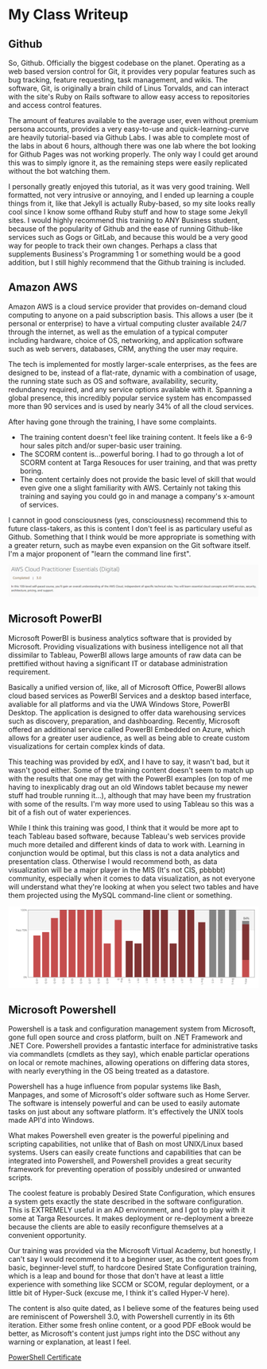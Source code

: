 # My Class Writeup

## Github

So, Github. Officially the biggest codebase on the planet. Operating as a web based version control for Git, it provides very popular features such as bug tracking, feature requesting, task management, and wikis. The software, Git, is originally a brain child of Linus Torvalds, and can interact with the site's Ruby on Rails software to allow easy access to repositories and access control features.

The amount of features available to the average user, even without premium persona accounts, provides a very easy-to-use and quick-learning-curve are heavily tutorial-based via Github Labs. I was able to complete most of the labs in about 6 hours, although there was one lab where the bot looking for Github Pages was not working properly. The only way I could get around this was to simply ignore it, as the remaining steps were easily replicated without the bot watching them.

I personally greatly enjoyed this tutorial, as it was very good training. Well formatted, not very intrusive or annoying, and I ended up learning a couple things from it, like that Jekyll is actually Ruby-based, so my site looks really cool since I know some offhand Ruby stuff and how to stage some Jekyll sites. I would highly recommend this training to ANY Business student, because of the popularity of Github and the ease of running Github-like services such as Gogs or GitLab, and because this would be a very good way for people to track their own changes. Perhaps a class that supplements Business's Programming 1 or something would be a good addition, but I still highly recommend that the Github training is included.

## Amazon AWS

Amazon AWS is a cloud service provider that provides on-demand cloud computing to anyone on a paid subscription basis. This allows a user (be it personal or enterprise) to have a virtual computing cluster available 24/7 through the internet, as well as the emulation of a typical computer including hardware, choice of OS, networking, and application software such as web servers, databases, CRM, anything the user may require.

The tech is implemented for mostly larger-scale enterprises, as the fees are designed to be, instead of a flat-rate, dynamic with a combination of usage, the running state such as OS and software, availability, security, redundancy required, and any service options available with it. Spanning a global presence, this incredibly popular service system has encompassed more than 90 services and is used by nearly 34% of all the cloud services.

After having gone through the training, I have some complaints.

* The training content doesn't feel like training content. It feels like a 6-9 hour sales pitch and/or super-basic user training.
* The SCORM content is...powerful boring. I had to go through a lot of SCORM content at Targa Resouces for user training, and that was pretty boring.
* The content certainly does not provide the basic level of skill that would even give one a slight familiarity with AWS. Certainly not taking this training and saying you could go in and manage a company's x-amount of services.

I cannot in good consciousness (yes, consciousness) recommend this to future class-takers, as this is content I don't feel is as particulary useful as Github. Something that I think would be more appropriate is something with a greater return, such as maybe even expansion on the Git software itself. I'm a major proponent of "learn the command line first".

![AWS Proof](/img/class/AWS.png)

## Microsoft PowerBI

Microsoft PowerBI is business analytics software that is provided by Microsoft. Providing visualizations with business intelligence not all that dissimilar to Tableau, PowerBI allows large amounts of raw data can be prettified without having a significant IT or database administration requirement.

Basically a unified version of, like, all of Microsoft Office, PowerBI allows cloud based services as PowerBI Services and a desktop based interface, avaliable for all platforms and via the UWA Windows Store, PowerBI Desktop. The application is designed to offer data warehousing services such as discovery, preparation, and dashboarding. Recently, Microsoft offered an additional service called PowerBI Embedded on Azure, which allows for a greater user audience, as well as being able to create custom visualizations for certain complex kinds of data.

This teaching was provided by edX, and I have to say, it wasn't bad, but it wasn't good either. Some of the training content doesn't seem to match up with the results that one may get with the PowerBI examples (on top of me having to inexplicably drag out an old Windows tablet because my newer stuff had trouble running it...), although that may have been my frustration with some of the results. I'm way more used to using Tableau so this was a bit of a fish out of water experiences.

While I think this training was good, I think that it would be more apt to teach Tableau based software, because Tableau's web services provide much more detailed and different kinds of data to work with. Learning in conjunction would be optimal, but this class is not a data analytics and presentation class. Otherwise I would recommend both, as data visualization will be a major player in the MIS (It's not CIS, pbbbbt) community, especially when it comes to data visualization, as not everyone will understand what they're looking at when you select two tables and have them projected using the MySQL command-line client or something.

![PowerBI Proof](/img/class/edx.png)

## Microsoft Powershell

Powershell is a task and configuration management system from Microsoft, gone full open source and cross platform, built on .NET Framework and .NET Core. Powershell provides a fantastic interface for administrative tasks via commandlets (cmdlets as they say), which enable particlar operations on local or remote machines, allowing operations on differing data stores, with nearly everything in the OS being treated as a datastore.

Powershell has a huge influence from popular systems like Bash, Manpages, and some of Microsoft's older software such as Home Server. The software is intensely powerful and can be used to easily automate tasks on just about any software platform. It's effectively the UNIX tools made API'd into Windows.

What makes Powershell even greater is the powerful pipelining and scripting capabilities, not unlike that of Bash on most UNIX/Linux based systems. Users can easily create functions and capabilities that can be integrated into Powershell, and Powershell provides a great security framework for preventing operation of possibly undesired or unwanted scripts.

The coolest feature is probably Desired State Configuration, which ensures a system gets exactly the state described in the software configuration. This is EXTREMELY useful in an AD environment, and I got to play with it some at Targa Resources. It makes deployment or re-deployment a breeze because the clients are able to easily reconfigure themselves at a convenient opportunity.

Our training was provided via the Microsoft Virtual Academy, but honestly, I can't say I would recommend it to a beginner user, as the content goes from basic, beginner-level stuff, to hardcore Desired State Configuration training, which is a leap and bound for those that don't have at least a little experience with something like SCCM or SCOM, regular deployment, or a little bit of Hyper-Suck (excuse me, I think it's called Hyper-V here).

The content is also quite dated, as I believe some of the features being used are reminiscent of Powershell 3.0, with Powershell currently in its 6th iteration. Either some fresh online content, or a good PDF eBook would be better, as Microsoft's content just jumps right into the DSC without any warning or explanation, at least I feel.

[PowerShell Certificate](/docs/Certificate.pdf)